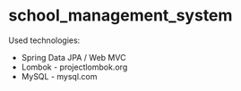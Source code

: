# school_management_system
Used technologies:
- Spring Data JPA / Web MVC
- Lombok - projectlombok.org
- MySQL - mysql.com
